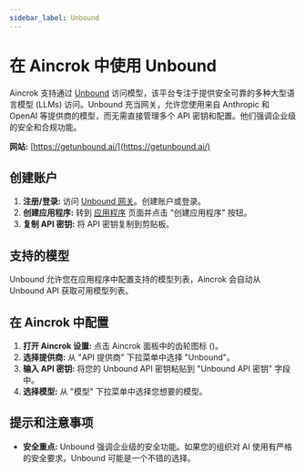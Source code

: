 ```yaml
---
sidebar_label: Unbound
---
```


# 在 Aincrok 中使用 Unbound

Aincrok 支持通过 [Unbound](https://getunbound.ai/) 访问模型，该平台专注于提供安全可靠的多种大型语言模型 (LLMs) 访问。Unbound 充当网关，允许您使用来自 Anthropic 和 OpenAI 等提供商的模型，而无需直接管理多个 API 密钥和配置。他们强调企业级的安全和合规功能。

**网站:** [https://getunbound.ai/](https://getunbound.ai/)

## 创建账户

1. **注册/登录:** 访问 [Unbound 网关](https://gateway.getunbound.ai)。创建账户或登录。
2. **创建应用程序:** 转到 [应用程序](https://gateway.getunbound.ai/ai-gateway-applications) 页面并点击 "创建应用程序" 按钮。
3. **复制 API 密钥:** 将 API 密钥复制到剪贴板。

## 支持的模型

Unbound 允许您在应用程序中配置支持的模型列表，Aincrok 会自动从 Unbound API 获取可用模型列表。

## 在 Aincrok 中配置

1. **打开 Aincrok 设置:** 点击 Aincrok 面板中的齿轮图标 (<Codicon name="gear" />)。
2. **选择提供商:** 从 "API 提供商" 下拉菜单中选择 "Unbound"。
3. **输入 API 密钥:** 将您的 Unbound API 密钥粘贴到 "Unbound API 密钥" 字段中。
4. **选择模型:** 从 "模型" 下拉菜单中选择您想要的模型。

## 提示和注意事项

- **安全重点:** Unbound 强调企业级的安全功能。如果您的组织对 AI 使用有严格的安全要求，Unbound 可能是一个不错的选择。
